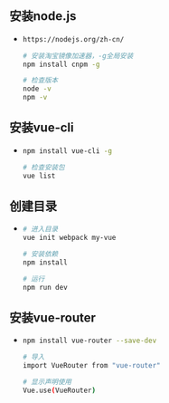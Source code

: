 ## 安装node.js

* ```bash
  https://nodejs.org/zh-cn/
  
  # 安装淘宝镜像加速器，-g全局安装
  npm install cnpm -g
  
  # 检查版本
  node -v
  npm -v
  ```

## 安装vue-cli

* ```bash
  npm install vue-cli -g
  
  # 检查安装包
  vue list
  ```

##  创建目录

* ```bash
  # 进入目录
  vue init webpack my-vue
  
  # 安装依赖
  npm install
  
  # 运行
  npm run dev
  ```

## 安装vue-router

* ```bash
  npm install vue-router --save-dev
  
  # 导入
  import VueRouter from "vue-router"
  
  # 显示声明使用
  Vue.use(VueRouter)
  ```